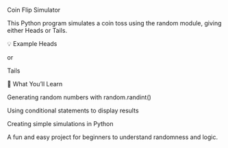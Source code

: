 Coin Flip Simulator

This Python program simulates a coin toss using the random module, giving either Heads or Tails.

💡 Example
Heads


or

Tails

🧠 What You’ll Learn

Generating random numbers with random.randint()

Using conditional statements to display results

Creating simple simulations in Python

A fun and easy project for beginners to understand randomness and logic.

